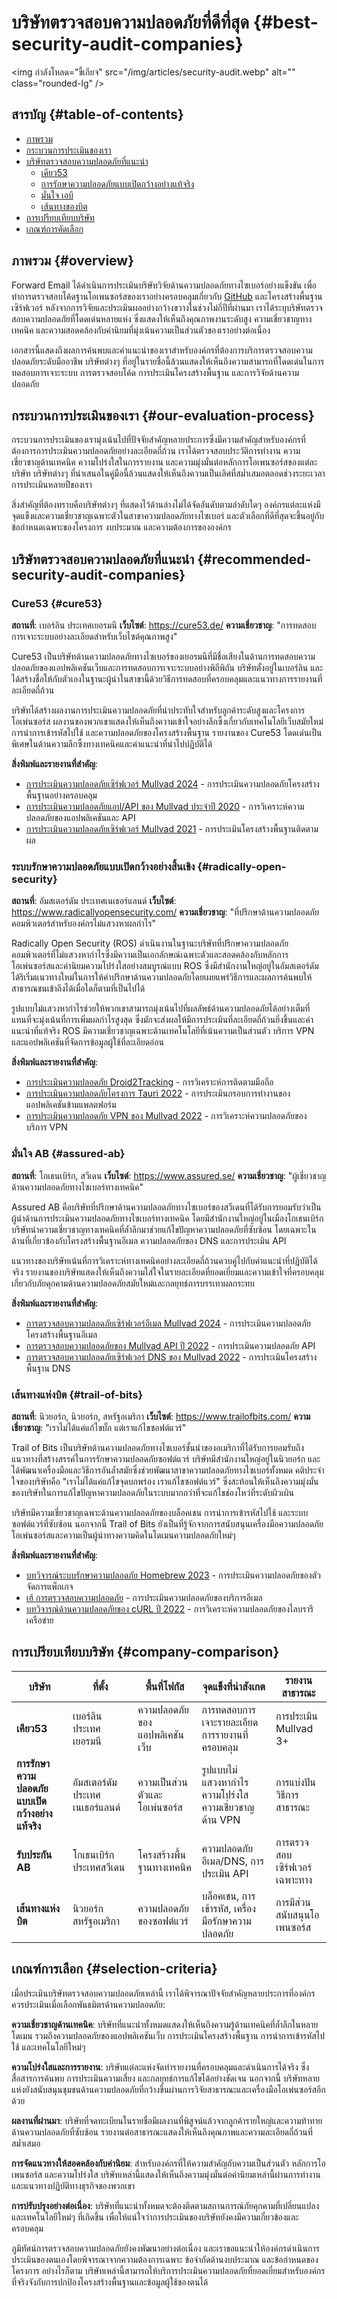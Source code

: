 # บริษัทตรวจสอบความปลอดภัยที่ดีที่สุด {#best-security-audit-companies}

<img กำลังโหลด="ขี้เกียจ" src="/img/articles/security-audit.webp" alt="" class="rounded-lg" />

## สารบัญ {#table-of-contents}

* [ภาพรวม](#overview)
* [กระบวนการประเมินของเรา](#our-evaluation-process)
* [บริษัทตรวจสอบความปลอดภัยที่แนะนำ](#recommended-security-audit-companies)
  * [เคียว53](#cure53)
  * [การรักษาความปลอดภัยแบบเปิดกว้างอย่างแท้จริง](#radically-open-security)
  * [มั่นใจ เอบี](#assured-ab)
  * [เส้นทางของบิต](#trail-of-bits)
* [การเปรียบเทียบบริษัท](#company-comparison)
* [เกณฑ์การคัดเลือก](#selection-criteria)

## ภาพรวม {#overview}

Forward Email ได้ดำเนินการประเมินบริษัทวิจัยด้านความปลอดภัยทางไซเบอร์อย่างแข็งขัน เพื่อทำการตรวจสอบโค้ดฐานโอเพนซอร์สของเราอย่างครอบคลุมเกี่ยวกับ [GitHub](https://github.com/forwardemail) และโครงสร้างพื้นฐานเซิร์ฟเวอร์ หลังจากการวิจัยและประเมินผลอย่างกว้างขวางในช่วงไม่กี่ปีที่ผ่านมา เราได้ระบุบริษัทตรวจสอบความปลอดภัยที่โดดเด่นหลายแห่ง ซึ่งแสดงให้เห็นถึงคุณภาพงานระดับสูง ความเชี่ยวชาญทางเทคนิค และความสอดคล้องกับค่านิยมที่มุ่งเน้นความเป็นส่วนตัวของเราอย่างต่อเนื่อง

เอกสารนี้แสดงถึงผลการค้นพบและคำแนะนำของเราสำหรับองค์กรที่ต้องการบริการตรวจสอบความปลอดภัยระดับมืออาชีพ บริษัทต่างๆ ที่อยู่ในรายชื่อนี้ล้วนแสดงให้เห็นถึงความสามารถที่โดดเด่นในการทดสอบการเจาะระบบ การตรวจสอบโค้ด การประเมินโครงสร้างพื้นฐาน และการวิจัยด้านความปลอดภัย

## กระบวนการประเมินของเรา {#our-evaluation-process}

กระบวนการประเมินของเรามุ่งเน้นไปที่ปัจจัยสำคัญหลายประการซึ่งมีความสำคัญสำหรับองค์กรที่ต้องการการประเมินความปลอดภัยอย่างละเอียดถี่ถ้วน เราได้ตรวจสอบประวัติการทำงาน ความเชี่ยวชาญด้านเทคนิค ความโปร่งใสในการรายงาน และความมุ่งมั่นต่อหลักการโอเพนซอร์สของแต่ละบริษัท บริษัทต่างๆ ที่นำเสนอในคู่มือนี้ล้วนแสดงให้เห็นถึงความเป็นเลิศที่สม่ำเสมอตลอดช่วงระยะเวลาการประเมินหลายปีของเรา

สิ่งสำคัญที่ต้องทราบคือบริษัทต่างๆ ที่แสดงไว้ด้านล่างไม่ได้จัดอันดับตามลำดับใดๆ องค์กรแต่ละแห่งมีจุดแข็งและความเชี่ยวชาญเฉพาะตัวในสาขาความปลอดภัยทางไซเบอร์ และตัวเลือกที่ดีที่สุดจะขึ้นอยู่กับข้อกำหนดเฉพาะของโครงการ งบประมาณ และความต้องการขององค์กร

## บริษัทตรวจสอบความปลอดภัยที่แนะนำ {#recommended-security-audit-companies}

### Cure53 {#cure53}

**สถานที่**: เบอร์ลิน ประเทศเยอรมนี
**เว็บไซต์**: <https://cure53.de/>
**ความเชี่ยวชาญ**: "การทดสอบการเจาะระบบอย่างละเอียดสำหรับเว็บไซต์คุณภาพสูง"

Cure53 เป็นบริษัทด้านความปลอดภัยทางไซเบอร์ของเยอรมนีที่มีชื่อเสียงในด้านการทดสอบความปลอดภัยของแอปพลิเคชันเว็บและการทดสอบการเจาะระบบอย่างพิถีพิถัน บริษัทตั้งอยู่ในเบอร์ลิน และได้สร้างชื่อให้กับตัวเองในฐานะผู้นำในสาขานี้ด้วยวิธีการทดสอบที่ครอบคลุมและแนวทางการรายงานที่ละเอียดถี่ถ้วน

บริษัทได้สร้างผลงานการประเมินความปลอดภัยที่น่าประทับใจสำหรับลูกค้าระดับสูงและโครงการโอเพ่นซอร์ส ผลงานของพวกเขาแสดงให้เห็นถึงความเข้าใจอย่างลึกซึ้งเกี่ยวกับเทคโนโลยีเว็บสมัยใหม่ การนำการเข้ารหัสไปใช้ และความปลอดภัยของโครงสร้างพื้นฐาน รายงานของ Cure53 โดดเด่นเป็นพิเศษในด้านความลึกซึ้งทางเทคนิคและคำแนะนำที่นำไปปฏิบัติได้

**สิ่งพิมพ์และรายงานที่สำคัญ**:

* [การประเมินความปลอดภัยเซิร์ฟเวอร์ Mullvad 2024](https://cure53.de/pentest-report_mullvad\_2024\_v1.pdf) - การประเมินความปลอดภัยโครงสร้างพื้นฐานอย่างครอบคลุม
* [การประเมินความปลอดภัยแอป/API ของ Mullvad ประจำปี 2020](https://cure53.de/pentest-report_mullvad\_2020\_v2.pdf) - การวิเคราะห์ความปลอดภัยของแอปพลิเคชันและ API
* [การประเมินความปลอดภัยเซิร์ฟเวอร์ Mullvad 2021](https://cure53.de/pentest-report_mullvad\_2021\_v1.pdf) - การประเมินโครงสร้างพื้นฐานติดตามผล

### ระบบรักษาความปลอดภัยแบบเปิดกว้างอย่างสิ้นเชิง {#radically-open-security}

**สถานที่**: อัมสเตอร์ดัม ประเทศเนเธอร์แลนด์
**เว็บไซต์**: <https://www.radicallyopensecurity.com/>
**ความเชี่ยวชาญ**: "ที่ปรึกษาด้านความปลอดภัยคอมพิวเตอร์สำหรับองค์กรไม่แสวงหาผลกำไร"

Radically Open Security (ROS) ดำเนินงานในฐานะบริษัทที่ปรึกษาความปลอดภัยคอมพิวเตอร์ที่ไม่แสวงหากำไรซึ่งมีความเป็นเอกลักษณ์เฉพาะตัวและสอดคล้องกับหลักการโอเพ่นซอร์สและค่านิยมความโปร่งใสอย่างสมบูรณ์แบบ ROS ซึ่งมีสำนักงานใหญ่อยู่ในอัมสเตอร์ดัม ได้ริเริ่มแนวทางใหม่ในการให้คำปรึกษาด้านความปลอดภัยโดยเผยแพร่วิธีการและผลการค้นพบให้สาธารณชนเข้าถึงได้เมื่อใดก็ตามที่เป็นไปได้

รูปแบบไม่แสวงหากำไรช่วยให้พวกเขาสามารถมุ่งเน้นไปที่ผลลัพธ์ด้านความปลอดภัยได้อย่างเต็มที่แทนที่จะมุ่งเน้นที่การเพิ่มผลกำไรสูงสุด ซึ่งมักจะส่งผลให้มีการประเมินที่ละเอียดถี่ถ้วนยิ่งขึ้นและคำแนะนำที่แท้จริง ROS มีความเชี่ยวชาญเฉพาะด้านเทคโนโลยีที่เน้นความเป็นส่วนตัว บริการ VPN และแอปพลิเคชันที่จัดการข้อมูลผู้ใช้ที่ละเอียดอ่อน

**สิ่งพิมพ์และรายงานที่สำคัญ**:

* [การประเมินความปลอดภัย Droid2Tracking](https://github.com/radicallyopensecurity/ros-website/blob/main/ros-public-reports/ROS%20-%20OnNet%20-%20OF-Droid2Tracking%20the%20Trackers%20-%202022.pdf) - การวิเคราะห์การติดตามมือถือ
* [การประเมินความปลอดภัยโครงการ Tauri 2022](https://github.com/radicallyopensecurity/ros-website/blob/main/ros-public-reports/ROS%20-%20The%20Tauri%20Programme%20-2022.pdf) - การประเมินกรอบการทำงานของแอปพลิเคชันข้ามแพลตฟอร์ม
* [การประเมินความปลอดภัย VPN ของ Mullvad 2022](https://github.com/radicallyopensecurity/ros-website/blob/main/ros-public-reports/ROS%20-%20Mullvad%20VPN%202022.pdf) - การวิเคราะห์ความปลอดภัยของบริการ VPN

### มั่นใจ AB {#assured-ab}

**สถานที่**: โกเธนเบิร์ก, สวีเดน
**เว็บไซต์**: <https://www.assured.se/>
**ความเชี่ยวชาญ**: "ผู้เชี่ยวชาญด้านความปลอดภัยทางไซเบอร์ทางเทคนิค"

Assured AB คือบริษัทที่ปรึกษาด้านความปลอดภัยทางไซเบอร์ของสวีเดนที่ได้รับการยอมรับว่าเป็นผู้นำด้านการประเมินความปลอดภัยทางไซเบอร์ทางเทคนิค โดยมีสำนักงานใหญ่อยู่ในเมืองโกเธนเบิร์ก บริษัทนำความเชี่ยวชาญทางเทคนิคที่ล้ำลึกมาช่วยแก้ไขปัญหาความปลอดภัยที่ซับซ้อน โดยเฉพาะในด้านที่เกี่ยวข้องกับโครงสร้างพื้นฐานอีเมล ความปลอดภัยของ DNS และการประเมิน API

แนวทางของบริษัทเน้นที่การวิเคราะห์ทางเทคนิคอย่างละเอียดถี่ถ้วนควบคู่ไปกับคำแนะนำที่ปฏิบัติได้จริง รายงานของบริษัทแสดงให้เห็นถึงความใส่ใจในรายละเอียดที่ยอดเยี่ยมและความเข้าใจที่ครอบคลุมเกี่ยวกับภัยคุกคามด้านความปลอดภัยสมัยใหม่และกลยุทธ์การบรรเทาผลกระทบ

**สิ่งพิมพ์และรายงานที่สำคัญ**:

* [การตรวจสอบความปลอดภัยเซิร์ฟเวอร์อีเมล Mullvad 2024](https://www.assured.se/publications/Assured_Mullvad_email_server_audit\_2024.pdf) - การประเมินความปลอดภัยโครงสร้างพื้นฐานอีเมล
* [การตรวจสอบความปลอดภัยของ Mullvad API ปี 2022](https://www.assured.se/publications/Assured_Mullvad_API_audit_report\_2022.pdf) - การประเมินความปลอดภัย API
* [การตรวจสอบความปลอดภัยเซิร์ฟเวอร์ DNS ของ Mullvad 2022](https://www.assured.se/publications/Assured_Mullvad_DNS_server_audit_report\_2022.pdf) - การประเมินโครงสร้างพื้นฐาน DNS

### เส้นทางแห่งบิต {#trail-of-bits}

**สถานที่**: นิวยอร์ก, นิวยอร์ก, สหรัฐอเมริกา
**เว็บไซต์**: <https://www.trailofbits.com/>
**ความเชี่ยวชาญ**: "เราไม่ได้แค่แก้ไขบั๊ก แต่เราแก้ไขซอฟต์แวร์"

Trail of Bits เป็นบริษัทด้านความปลอดภัยทางไซเบอร์ชั้นนำของอเมริกาที่ได้รับการยอมรับถึงแนวทางที่สร้างสรรค์ในการรักษาความปลอดภัยซอฟต์แวร์ บริษัทมีสำนักงานใหญ่อยู่ในนิวยอร์ก และได้พัฒนาเครื่องมือและวิธีการอันล้ำสมัยซึ่งช่วยพัฒนาสาขาความปลอดภัยทางไซเบอร์ทั้งหมด คติประจำใจของบริษัทคือ "เราไม่ได้แค่แก้ไขจุดบกพร่อง เราแก้ไขซอฟต์แวร์" ซึ่งสะท้อนให้เห็นถึงความมุ่งมั่นของบริษัทในการแก้ไขปัญหาความปลอดภัยในระบบมากกว่าที่จะแก้ไขช่องโหว่ที่ระดับผิวเผิน

บริษัทมีความเชี่ยวชาญเฉพาะด้านความปลอดภัยของบล็อคเชน การนำการเข้ารหัสไปใช้ และระบบซอฟต์แวร์ที่ซับซ้อน นอกจากนี้ Trail of Bits ยังเป็นที่รู้จักจากการสนับสนุนเครื่องมือความปลอดภัยโอเพ่นซอร์สและความเป็นผู้นำทางความคิดในโดเมนความปลอดภัยใหม่ๆ

**สิ่งพิมพ์และรายงานที่สำคัญ**:

* [บทวิจารณ์ระบบรักษาความปลอดภัย Homebrew 2023](https://github.com/trailofbits/publications/blob/master/reviews/2023-08-28-homebrew-securityreview.pdf) - การประเมินความปลอดภัยของตัวจัดการแพ็กเกจ
* [เฮ้ การตรวจสอบความปลอดภัย](https://github.com/trailofbits/publications/blob/master/reviews/Hey.pdf) - การประเมินความปลอดภัยของบริการอีเมล
* [บทวิจารณ์ด้านความปลอดภัยของ cURL ปี 2022](https://github.com/trailofbits/publications/blob/master/reviews/2022-12-curl-securityreview.pdf) - การวิเคราะห์ความปลอดภัยของไลบรารีเครือข่าย

## การเปรียบเทียบบริษัท {#company-comparison}

| บริษัท | ที่ตั้ง | พื้นที่โฟกัส | จุดแข็งที่น่าสังเกต | รายงานสาธารณะ |
| --------------------------- | ---------------------- | ------------------------ | ----------------------------------------------------- | -------------------------- |
| **เคียว53** | เบอร์ลิน ประเทศเยอรมนี | ความปลอดภัยของแอปพลิเคชันเว็บ | การทดสอบการเจาะรายละเอียด การรายงานที่ครอบคลุม | การประเมิน Mullvad 3+ |
| **การรักษาความปลอดภัยแบบเปิดกว้างอย่างแท้จริง** | อัมสเตอร์ดัม ประเทศเนเธอร์แลนด์ | ความเป็นส่วนตัวและโอเพ่นซอร์ส | รูปแบบไม่แสวงหากำไร ความโปร่งใส ความเชี่ยวชาญด้าน VPN | การแบ่งปันวิธีการสาธารณะ |
| **รับประกัน AB** | โกเธนเบิร์ก ประเทศสวีเดน | โครงสร้างพื้นฐานทางเทคนิค | ความปลอดภัยอีเมล/DNS, การประเมิน API | การตรวจสอบเซิร์ฟเวอร์เฉพาะทาง |
| **เส้นทางแห่งบิต** | นิวยอร์ก สหรัฐอเมริกา | ความปลอดภัยของซอฟต์แวร์ | บล็อคเชน, การเข้ารหัส, เครื่องมือรักษาความปลอดภัย | การมีส่วนสนับสนุนโอเพนซอร์ส |

## เกณฑ์การเลือก {#selection-criteria}

เมื่อประเมินบริษัทตรวจสอบความปลอดภัยเหล่านี้ เราได้พิจารณาปัจจัยสำคัญหลายประการที่องค์กรควรประเมินเมื่อเลือกพันธมิตรด้านความปลอดภัย:

**ความเชี่ยวชาญด้านเทคนิค**: บริษัทที่แนะนำทั้งหมดแสดงให้เห็นถึงความรู้ด้านเทคนิคที่ล้ำลึกในหลายโดเมน รวมถึงความปลอดภัยของแอปพลิเคชันเว็บ การประเมินโครงสร้างพื้นฐาน การนำการเข้ารหัสไปใช้ และเทคโนโลยีใหม่ๆ

**ความโปร่งใสและการรายงาน**: บริษัทแต่ละแห่งจัดทำรายงานที่ครอบคลุมและดำเนินการได้จริง ซึ่งสื่อสารการค้นพบ การประเมินความเสี่ยง และกลยุทธ์การแก้ไขได้อย่างชัดเจน นอกจากนี้ บริษัทหลายแห่งยังสนับสนุนชุมชนด้านความปลอดภัยที่กว้างขึ้นผ่านการวิจัยสาธารณะและเครื่องมือโอเพ่นซอร์สอีกด้วย

**ผลงานที่ผ่านมา**: บริษัทที่จดทะเบียนในรายชื่อมีผลงานที่พิสูจน์แล้วจากลูกค้ารายใหญ่และความท้าทายด้านความปลอดภัยที่ซับซ้อน รายงานต่อสาธารณะแสดงให้เห็นถึงคุณภาพและความละเอียดถี่ถ้วนที่สม่ำเสมอ

**การจัดแนวทางให้สอดคล้องกับค่านิยม**: สำหรับองค์กรที่ให้ความสำคัญกับความเป็นส่วนตัว หลักการโอเพนซอร์ส และความโปร่งใส บริษัทเหล่านี้แสดงให้เห็นถึงความมุ่งมั่นต่อค่านิยมเหล่านี้ผ่านการทำงานและแนวทางปฏิบัติทางธุรกิจของพวกเขา

**การปรับปรุงอย่างต่อเนื่อง**: บริษัทที่แนะนำทั้งหมดจะต้องติดตามสถานการณ์ภัยคุกคามที่เปลี่ยนแปลงและเทคโนโลยีใหม่ๆ ที่เกิดขึ้น เพื่อให้แน่ใจว่าการประเมินของบริษัทยังคงมีความเกี่ยวข้องและครอบคลุม

ภูมิทัศน์การตรวจสอบความปลอดภัยยังคงพัฒนาอย่างต่อเนื่อง และเราขอแนะนำให้องค์กรดำเนินการประเมินของตนเองโดยพิจารณาจากความต้องการเฉพาะ ข้อจำกัดด้านงบประมาณ และข้อกำหนดของโครงการ อย่างไรก็ตาม บริษัทเหล่านี้สามารถให้บริการประเมินความปลอดภัยที่ยอดเยี่ยมสำหรับองค์กรที่จริงจังกับการปกป้องโครงสร้างพื้นฐานและข้อมูลผู้ใช้ของตนได้